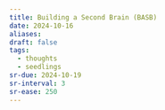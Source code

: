 ```yaml
---
title: Building a Second Brain (BASB)
date: 2024-10-16
aliases: 
draft: false
tags:
  - thoughts
  - seedlings
sr-due: 2024-10-19
sr-interval: 3
sr-ease: 250
---
```


